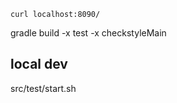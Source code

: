 ```
curl localhost:8090/
```

gradle build -x test -x checkstyleMain

## local dev
 src/test/start.sh